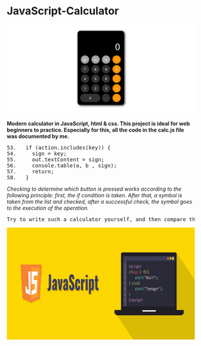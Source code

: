<h1>JavaScript-Calculator</h1>
<img src='/ready-img.png' alt='result photo'>
<p><b>Modern calculator in JavaScript, html & css. This project is ideal for web beginners to practice. Especially for this, all the code in the calc.js file was documented by me.</b></p>

<pre>
53.   if (action.includes(key)) {
54.     sign = key;
55.     out.textContent = sign;
56.     console.table(a, b , sign);
57.     return;
58.   }
</pre>
<p><i>Checking to determine which button is pressed works according to the following principle: first, the if condition is taken. After that, a symbol is taken from the list and checked, after a successful check, the symbol goes to the execution of the operation.</i></p>
<pre>
Try to write such a calculator yourself, and then compare the results, if you succeed, I want to congratulate you!
</pre>
<img src='/footer.png' alt='footer image' width='1000' height='300'>

